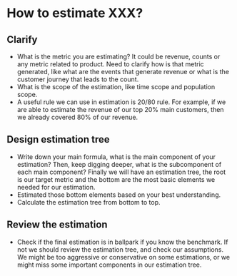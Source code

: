 # How to estimate XXX?

## Clarify
* What is the metric you are estimating? It could be revenue, counts or any metric related to product. Need to clarify how is that metric generated, like what are the events that generate revenue or what is the customer journey that leads to the count.
* What is the scope of the estimation, like time scope and population scope.
* A useful rule we can use in estimation is 20/80 rule. For example, if we are able to estimate the revenue of our top 20% main customers, then we already covered 80% of our revenue.

## Design estimation tree
* Write down your main formula, what is the main component of your estimation? Then, keep digging deeper, what is the subcomponent of each main component? Finally we will have an estimation tree, the root is our target metric and the bottom are the most basic elements we needed for our estimation.
* Estimated those bottom elements based on your best understanding.
* Calculate the estimation tree from bottom to top.

## Review the estimation
* Check if the final estimation is in ballpark if you know the benchmark. If not we should review the estimation tree, and check our assumptions. We might be too aggressive or conservative on some estimations, or we might miss some important components in our estimation tree.
